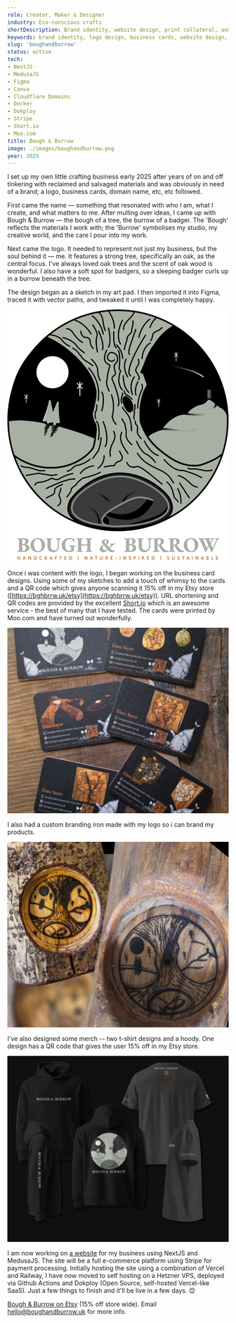 ```yaml
---
role: Creator, Maker & Designer
industry: Eco-conscious crafts
shortDescription: Brand identity, website design, print collateral, and product photography for a handmade eco-craft business I founded. This project showcases my ability to create a consistent, warm, and sustainable brand experience across digital and physical mediums.
keywords: brand identity, logo design, business cards, website design, product photography, eco-friendly crafts, handmade products, Figma, Canva, Short.io, Moo.com
slug: 'boughandburrow'
status: active
tech:
- NextJS
- MedusaJS
- Figma
- Canva
- Cloudflare Domains
- Docker
- Dokploy
- Stripe
- Short.io
- Moo.com
title: Bough & Burrow
image: ./images/boughandburrow.png
year: 2025
---
```


I set up my own little crafting business early 2025 after years of on and off tinkering with reclaimed and salvaged materials and was obviously in need of a brand; a logo, business cards, domain name, etc, etc followed.

First came the name — something that resonated with who I am, what I create, and what matters to me. After mulling over ideas, I came up with Bough & Burrow — the bough of a tree, the burrow of a badger. The 'Bough' reflects the materials I work with; the 'Burrow' symbolises my studio, my creative world, and the care I pour into my work.

Next came the logo. It needed to represent not just my business, but the soul behind it — me. It features a strong tree, specifically an oak, as the central focus. I've always loved oak trees and the scent of oak wood is wonderful. I also have a soft spot for badgers, so a sleeping badger curls up in a burrow beneath the tree.

The design began as a sketch in my art pad. I then imported it into Figma, traced it with vector paths, and tweaked it until I was completely happy.

![Bough and Burrow Logo](./images/bghbrrwlogo.png)

Once i was content with the logo, I began working on the business card designs. Using some of my sketches to add a touch of whimsy to the cards and a QR code which gives anyone scanning it 15% off in my Etsy store ([https://bghbrrw.uk/etsy](https://bghbrrw.uk/etsy)). URL shortening and QR codes are provided by the excellent [Short.io](https://short.io) which is an awesome service - the best of many that I have tested. The cards were printed by Moo.com and have turned out wonderfully.

![Business Cards](./images/bghbrrwbizcards.jpg)

I also had a custom branding iron made with my logo so i can brand my products.

![Branded!](./images/bghbrrw-branded.jpg)

I've also designed some merch -- two t-shirt designs and a hoody. One design has a QR code that gives the user 15% off in my Etsy store.

![Merchandise](./images/bghbrrw-merch.jpg)

I am now working on [a website](https//boughandburrow.uk) for my business using NextJS and MedusaJS. The site will be a full e-commerce platform using Stripe for payment processing. Initially hosting the site using a combination of Vercel and Railway, I have now moved to self hosting on a Hetzner VPS, deployed via Github Actions and Dokploy (Open Source, self-hosted Vercel-like SaaS). Just a few things to finish and it'll be live in a few days. 😊

[Bough & Burrow on Etsy](https://bghbrrw.uk/etsy) (15% off store wide). Email <a href="mailto:hello@boughandburrow.uk">hello@boughandburrow.uk</a> for more info.
